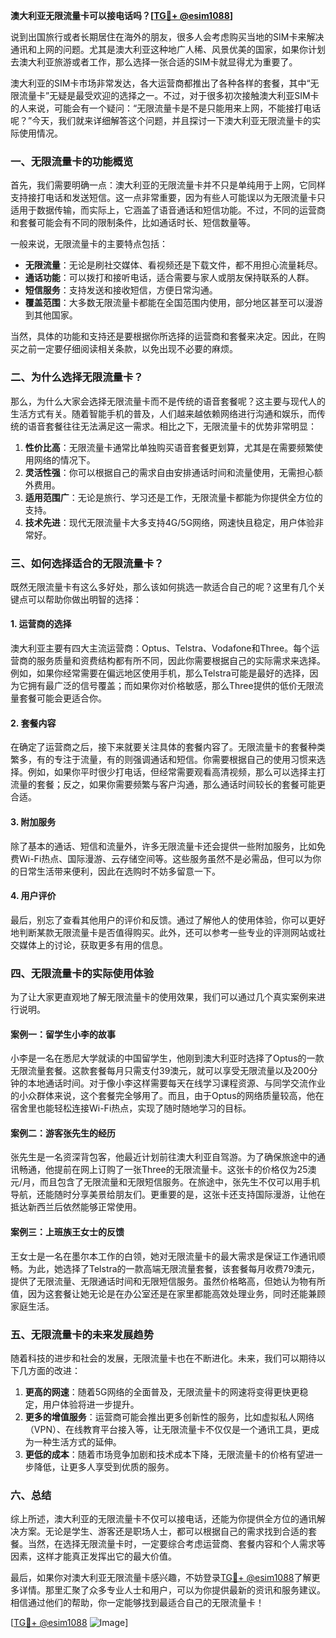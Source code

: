**澳大利亚无限流量卡可以接电话吗？[[TG💪+ @esim1088](https://t.me/s/esim1088)]**

说到出国旅行或者长期居住在海外的朋友，很多人会考虑购买当地的SIM卡来解决通讯和上网的问题。尤其是澳大利亚这种地广人稀、风景优美的国家，如果你计划去澳大利亚旅游或者工作，那么选择一张合适的SIM卡就显得尤为重要了。

澳大利亚的SIM卡市场非常发达，各大运营商都推出了各种各样的套餐，其中“无限流量卡”无疑是最受欢迎的选择之一。不过，对于很多初次接触澳大利亚SIM卡的人来说，可能会有一个疑问：“无限流量卡是不是只能用来上网，不能接打电话呢？”今天，我们就来详细解答这个问题，并且探讨一下澳大利亚无限流量卡的实际使用情况。

### 一、无限流量卡的功能概览

首先，我们需要明确一点：澳大利亚的无限流量卡并不只是单纯用于上网，它同样支持接打电话和发送短信。这一点非常重要，因为有些人可能误以为无限流量卡只适用于数据传输，而实际上，它涵盖了语音通话和短信功能。不过，不同的运营商和套餐可能会有不同的限制条件，比如通话时长、短信数量等。

一般来说，无限流量卡的主要特点包括：
- **无限流量**：无论是刷社交媒体、看视频还是下载文件，都不用担心流量耗尽。
- **通话功能**：可以拨打和接听电话，适合需要与家人或朋友保持联系的人群。
- **短信服务**：支持发送和接收短信，方便日常沟通。
- **覆盖范围**：大多数无限流量卡都能在全国范围内使用，部分地区甚至可以漫游到其他国家。

当然，具体的功能和支持还是要根据你所选择的运营商和套餐来决定。因此，在购买之前一定要仔细阅读相关条款，以免出现不必要的麻烦。

### 二、为什么选择无限流量卡？

那么，为什么大家会选择无限流量卡而不是传统的语音套餐呢？这主要与现代人的生活方式有关。随着智能手机的普及，人们越来越依赖网络进行沟通和娱乐，而传统的语音套餐往往无法满足这一需求。相比之下，无限流量卡的优势非常明显：

1. **性价比高**：无限流量卡通常比单独购买语音套餐更划算，尤其是在需要频繁使用网络的情况下。
2. **灵活性强**：你可以根据自己的需求自由安排通话时间和流量使用，无需担心额外费用。
3. **适用范围广**：无论是旅行、学习还是工作，无限流量卡都能为你提供全方位的支持。
4. **技术先进**：现代无限流量卡大多支持4G/5G网络，网速快且稳定，用户体验非常好。

### 三、如何选择适合的无限流量卡？

既然无限流量卡有这么多好处，那么该如何挑选一款适合自己的呢？这里有几个关键点可以帮助你做出明智的选择：

#### 1. 运营商的选择
澳大利亚主要有四大主流运营商：Optus、Telstra、Vodafone和Three。每个运营商的服务质量和资费结构都有所不同，因此你需要根据自己的实际需求来选择。例如，如果你经常需要在偏远地区使用手机，那么Telstra可能是最好的选择，因为它拥有最广泛的信号覆盖；而如果你对价格敏感，那么Three提供的低价无限流量套餐可能会更适合你。

#### 2. 套餐内容
在确定了运营商之后，接下来就要关注具体的套餐内容了。无限流量卡的套餐种类繁多，有的专注于流量，有的则强调通话和短信。你需要根据自己的使用习惯来选择。例如，如果你平时很少打电话，但经常需要观看高清视频，那么可以选择主打流量的套餐；反之，如果你需要频繁与客户沟通，那么通话时间较长的套餐可能更合适。

#### 3. 附加服务
除了基本的通话、短信和流量外，许多无限流量卡还会提供一些附加服务，比如免费Wi-Fi热点、国际漫游、云存储空间等。这些服务虽然不是必需品，但可以为你的日常生活带来便利，因此在选购时不妨多留意一下。

#### 4. 用户评价
最后，别忘了查看其他用户的评价和反馈。通过了解他人的使用体验，你可以更好地判断某款无限流量卡是否值得购买。此外，还可以参考一些专业的评测网站或社交媒体上的讨论，获取更多有用的信息。

### 四、无限流量卡的实际使用体验

为了让大家更直观地了解无限流量卡的使用效果，我们可以通过几个真实案例来进行说明。

#### 案例一：留学生小李的故事
小李是一名在悉尼大学就读的中国留学生，他刚到澳大利亚时选择了Optus的一款无限流量套餐。这款套餐每月只需支付39澳元，就可以享受无限流量以及200分钟的本地通话时间。对于像小李这样需要每天在线学习课程资源、与同学交流作业的小众群体来说，这个套餐完全够用了。而且，由于Optus的网络质量较高，他在宿舍里也能轻松连接Wi-Fi热点，实现了随时随地学习的目标。

#### 案例二：游客张先生的经历
张先生是一名资深背包客，他最近计划前往澳大利亚自驾游。为了确保旅途中的通讯畅通，他提前在网上订购了一张Three的无限流量卡。这张卡的价格仅为25澳元/月，而且包含了无限流量和无限短信服务。在旅途中，张先生不仅可以用手机导航，还能随时分享美景给朋友们。更重要的是，这张卡还支持国际漫游，让他在抵达新西兰后依然能够正常使用。

#### 案例三：上班族王女士的反馈
王女士是一名在墨尔本工作的白领，她对无限流量卡的最大需求是保证工作通讯顺畅。为此，她选择了Telstra的一款高端无限流量套餐，该套餐每月收费79澳元，提供了无限流量、无限通话时间和无限短信服务。虽然价格略高，但她认为物有所值，因为这套餐让她无论是在办公室还是在家里都能高效处理业务，同时还能兼顾家庭生活。

### 五、无限流量卡的未来发展趋势

随着科技的进步和社会的发展，无限流量卡也在不断进化。未来，我们可以期待以下几方面的改进：

1. **更高的网速**：随着5G网络的全面普及，无限流量卡的网速将变得更快更稳定，用户体验将进一步提升。
2. **更多的增值服务**：运营商可能会推出更多创新性的服务，比如虚拟私人网络（VPN）、在线教育平台接入等，让无限流量卡不仅仅是一个通讯工具，更成为一种生活方式的延伸。
3. **更低的成本**：随着市场竞争加剧和技术成本下降，无限流量卡的价格有望进一步降低，让更多人享受到优质的服务。

### 六、总结

综上所述，澳大利亚的无限流量卡不仅可以接电话，还能为你提供全方位的通讯解决方案。无论是学生、游客还是职场人士，都可以根据自己的需求找到合适的套餐。当然，在选择无限流量卡时，一定要综合考虑运营商、套餐内容和个人需求等因素，这样才能真正发挥出它的最大价值。

最后，如果你对澳大利亚无限流量卡感兴趣，不妨登录[TG💪+ @esim1088](https://t.me/s/esim1088)了解更多详情。那里汇聚了众多专业人士和用户，可以为你提供最新的资讯和服务建议。相信通过他们的帮助，你一定能够找到最适合自己的无限流量卡！

[[TG💪+ @esim1088](https://t.me/s/esim1088) ![Image](https://i.postimg.cc/4NQfJmqS/Snipaste-2025-05-13-00-14-12.png)]